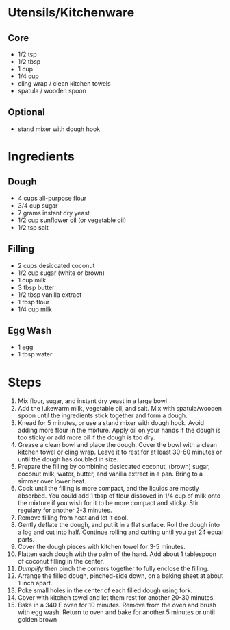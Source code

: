 # Utensils/Kitchenware

## Core
* 1/2 tsp
* 1/2 tbsp
* 1 cup
* 1/4 cup
* cling wrap / clean kitchen towels
* spatula / wooden spoon

## Optional
* stand mixer with dough hook

# Ingredients

## Dough
* 4 cups all-purpose flour
* 3/4 cup sugar
* 7 grams instant dry yeast
* 1/2 cup sunflower oil (or vegetable oil)
* 1/2 tsp salt

## Filling
* 2 cups desiccated coconut
* 1/2 cup sugar (white or brown)
* 1 cup milk
* 3 tbsp butter
* 1/2 tbsp vanilla extract
* 1 tbsp flour
* 1/4 cup milk

## Egg Wash
* 1 egg
* 1 tbsp water

# Steps
1. Mix flour, sugar, and instant dry yeast in a large bowl
2. Add the lukewarm milk, vegetable oil, and salt. Mix with spatula/wooden spoon until the ingredients stick together and form a dough.
3. Knead for 5 minutes, or use a stand mixer with dough hook. Avoid adding more flour in the mixture. Apply oil on your hands if the dough is too sticky or add more oil if the dough is too dry.
4. Grease a clean bowl and place the dough. Cover the bowl with a clean kitchen towel or cling wrap. Leave it to rest for at least 30-60 minutes or until the dough has doubled in size.
5. Prepare the filling by combining desiccated coconut, (brown) sugar, coconut milk, water, butter, and vanilla extract in a pan. Bring to a simmer over lower heat.
6. Cook until the filling is more compact, and the liquids are mostly absorbed. You could add 1 tbsp of flour dissoved in 1/4 cup of milk onto the mixture if you wish for it to be more compact and sticky. Stir regulary for another 2-3 minutes.
7. Remove filling from heat and let it cool.
8. Gently deflate the dough, and put it in a flat surface. Roll the dough into a log and cut into half. Continue rolling and cutting until you get 24 equal parts.
9. Cover the dough pieces with kitchen towel for 3-5 minutes.
10. Flatten each dough with the palm of the hand. Add about 1 tablespoon of coconut filling in the center. 
11. *Dumplify* then pinch the corners together to fully enclose the filling. 
12. Arrange the filled dough, pinched-side down, on a baking sheet at about 1 inch apart.
13. Poke small holes in the center of each filled dough using fork. 
14. Cover with kitchen towel and let them rest for another 20-30 minutes.
15. Bake in a 340 F oven for 10 minutes. Remove from the oven and brush with egg wash. Return to oven and bake for another 5 minutes or until golden brown

